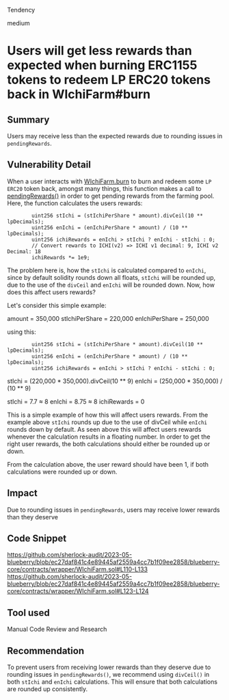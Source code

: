 Tendency

medium

# Users will get less rewards than expected when burning ERC1155 tokens to redeem LP ERC20 tokens back in WIchiFarm#burn

## Summary
Users may receive less than the expected rewards due to rounding issues in `pendingRewards`.
## Vulnerability Detail
When a user interacts with [WIchiFarm.burn](https://github.com/sherlock-audit/2023-05-blueberry/blob/ec27daf841c4e89445af2559a4cc7b1f09ee2858/blueberry-core/contracts/wrapper/WIchiFarm.sol#L162) to burn and redeem some `LP ERC20` token back, amongst many things, this function makes a call to [pendingRewards()](https://github.com/sherlock-audit/2023-05-blueberry/blob/ec27daf841c4e89445af2559a4cc7b1f09ee2858/blueberry-core/contracts/wrapper/WIchiFarm.sol#L110) in order to get pending rewards from the farming pool. Here, the function calculates the users rewards:
```solidity
        uint256 stIchi = (stIchiPerShare * amount).divCeil(10 ** lpDecimals);
        uint256 enIchi = (enIchiPerShare * amount) / (10 ** lpDecimals);
        uint256 ichiRewards = enIchi > stIchi ? enIchi - stIchi : 0;
        // Convert rewards to ICHI(v2) => ICHI v1 decimal: 9, ICHI v2 Decimal: 18
        ichiRewards *= 1e9;
```
The problem here is, how the `stIchi` is calculated compared to `enIchi`, since by default solidity rounds down all floats, `stIchi` will be rounded up, due to the use of the `divCeil` and `enIchi` will be rounded down. Now, how does this affect users rewards?

Let's consider this simple example:

amount = 350,000 
stIchiPerShare = 220,000 
enIchiPerShare = 250,000  

using this:
```solidity
        uint256 stIchi = (stIchiPerShare * amount).divCeil(10 ** lpDecimals);
        uint256 enIchi = (enIchiPerShare * amount) / (10 ** lpDecimals);
        uint256 ichiRewards = enIchi > stIchi ? enIchi - stIchi : 0;
```
stIchi = (220,000 * 350,000).divCeil(10 ** 9)
enIchi = (250,000 * 350,000) / (10 ** 9)

stIchi = 7.7 ≈ 8
enIchi = 8.75 ≈ 8
ichiRewards  = 0

This is a simple example of how this will affect users rewards. From the example above `stIchi` rounds up due to the use of divCeil while `enIchi` rounds down by default.
As seen above this will affect users rewards whenever the calculation results in a floating number. In order to get the right user rewards, the both calculations should either be rounded up or down. 

From the calculation above, the user reward should have been 1, if both calculations were rounded up or down.


## Impact
Due to rounding issues in `pendingRewards`, users may receive lower rewards than they deserve
## Code Snippet
https://github.com/sherlock-audit/2023-05-blueberry/blob/ec27daf841c4e89445af2559a4cc7b1f09ee2858/blueberry-core/contracts/wrapper/WIchiFarm.sol#L110-L133
https://github.com/sherlock-audit/2023-05-blueberry/blob/ec27daf841c4e89445af2559a4cc7b1f09ee2858/blueberry-core/contracts/wrapper/WIchiFarm.sol#L123-L124
## Tool used
Manual Code Review and Research

## Recommendation


To prevent users from receiving lower rewards than they deserve due to rounding issues in `pendingRewards()`, we recommend using `divCeil()` in both `stIchi` and `enIchi` calculations. This will ensure that both calculations are rounded up consistently.
